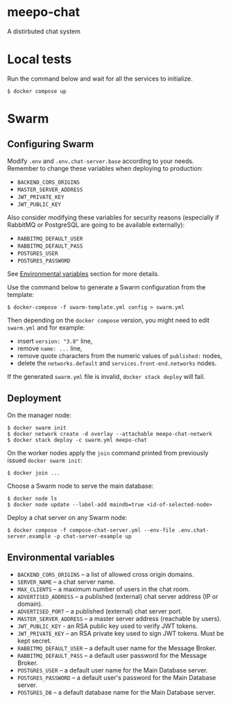 # meepo-chat
A distirbuted chat system

# Local tests

Run the command below and wait for all the services to initialize.

    $ docker compose up
    
# Swarm

## Configuring Swarm
Modify `.env` and `.env.chat-server.base` according to your needs. Remember to change these variables when deploying to production:
- `BACKEND_CORS_ORIGINS`
- `MASTER_SERVER_ADDRESS`
- `JWT_PRIVATE_KEY`
- `JWT_PUBLIC_KEY`

Also consider modifying these variables for security reasons (especially if RabbitMQ or PostgreSQL are going to be available externally):
- `RABBITMQ_DEFAULT_USER`
- `RABBITMQ_DEFAULT_PASS`
- `POSTGRES_USER`
- `POSTGRES_PASSWORD`

See [Environmental variables](#environmental-variables) section for more details.


Use the command below to generate a Swarm configuration from the template:

    $ docker-compose -f swarm-template.yml config > swarm.yml

Then depending on the `docker compose` version, you might need to edit `swarm.yml` and for example:
- insert `version: "3.8"` line,
- remove `name: ...` line,
- remove quote characters from the numeric values of `published:` nodes,
- delete the `networks.default` and `services.front-end.networks` nodes.

If the generated `swarm.yml` file is invalid, `docker stack deploy` will fail.

## Deployment
On the manager node:

    $ docker swarm init
    $ docker network create -d overlay --attachable meepo-chat-network
    $ docker stack deploy -c swarm.yml meepo-chat
    
On the worker nodes apply the `join` command printed from previously issued `docker swarm init`:

    $ docker join ...

Choose a Swarm node to serve the main database:

    $ docker node ls
    $ docker node update --label-add maindb=true <id-of-selected-node>

Deploy a chat server on any Swarm node:

    $ docker compose -f compose-chat-server.yml --env-file .env.chat-server.example -p chat-server-example up
    
## Environmental variables
- `BACKEND_CORS_ORIGINS` – a list of allowed cross origin domains.
- `SERVER_NAME` – a chat server name.
- `MAX_CLIENTS` – a maximum number of users in the chat room.
- `ADVERTISED_ADDRESS` – a published (external) chat server address (IP or domain).
- `ADVERTISED_PORT` – a published (external) chat server port.
- `MASTER_SERVER_ADDRESS` – a master server address (reachable by users).
- `JWT_PUBLIC_KEY` - an RSA public key used to verify JWT tokens.
- `JWT_PRIVATE_KEY` – an RSA private key used to sign JWT tokens. Must be kept secret.
- `RABBITMQ_DEFAULT_USER` – a default user name for the Message Broker.
- `RABBITMQ_DEFAULT_PASS` – a default user password for the Message Broker.
- `POSTGRES_USER` – a default user name for the Main Database server.
- `POSTGRES_PASSWORD` – a default user's password for the Main Database server.
- `POSTGRES_DB` – a default database name for the Main Database server.
